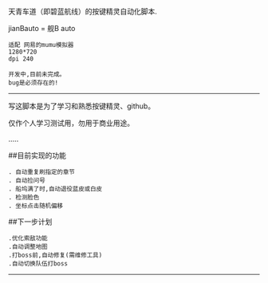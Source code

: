 # 

天青车道（即碧蓝航线）的按键精灵自动化脚本.

jianBauto = 舰B auto

    适配 网易的mumu模拟器 
    1280*720    
    dpi 240

    开发中,目前未完成。
    bug是必须存在的!

----

写这脚本是为了学习和熟悉按键精灵、github。

仅作个人学习测试用，勿用于商业用途。

.....

##目前实现的功能

    . 自动重复刷指定的章节
    . 自动捡问号
    . 船坞满了时,自动退役蓝皮或白皮
    . 检测脸色
    . 坐标点击随机偏移

##下一步计划

    .优化索敌功能
    .自动调整地图
    .打boss前,自动修复(需维修工具)
    .自动切换队伍打boss

----

